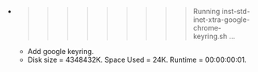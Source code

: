* >>>>>>>>> Running inst-std-inet-xtra-google-chrome-keyring.sh ...
  * Add google keyring.
  * Disk size = 4348432K. Space Used = 24K. Runtime = 00:00:00:01.

